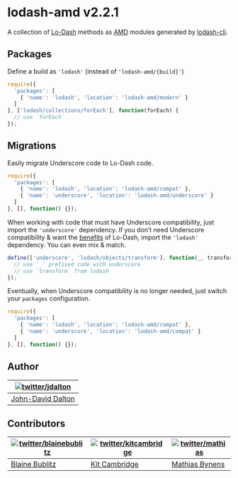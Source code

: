 # lodash-amd v2.2.1

A collection of [Lo-Dash](http://lodash.com/) methods as [AMD](https://github.com/amdjs/amdjs-api/wiki/AMD) modules generated by [lodash-cli](https://npmjs.org/package/lodash-cli).

## Packages

Define a build as `'lodash'` (instead of `'lodash-amd/{build}'`)

```js
require({
  'packages': [
    { 'name': 'lodash', 'location': 'lodash-amd/modern' }
  ]
}, ['lodash/collections/forEach'], function(forEach) {
  // use `forEach`
});
```

## Migrations

Easily migrate Underscore code to Lo-Dash code.

```js
require({
  'packages': [
    { 'name': 'lodash', 'location': 'lodash-amd/compat' },
    { 'name': 'underscore', 'location': 'lodash-amd/underscore' }
  ]
}, [], function() {});
```

When working with code that must have Underscore compatibility, just import the `'underscore'` dependency.
If you don’t need Underscore compatibility & want the [benefits](http://lodash.com/#features) of Lo-Dash, import the `'lodash'` dependency.
You can even mix & match.

```js
define(['underscore', 'lodash/objects/transform'], function(_, transform) {
  // use `_` prefixed code with underscore
  // use `transform` from lodash
});
```

Eventually, when Underscore compatibility is no longer needed, just switch your `packages` configuration.

```js
require({
  'packages': [
    { 'name': 'lodash', 'location': 'lodash-amd/compat' },
    { 'name': 'underscore', 'location': 'lodash-amd/compat' }
  ]
}, [], function() {});
```

## Author

| [![twitter/jdalton](http://gravatar.com/avatar/299a3d891ff1920b69c364d061007043?s=70)](https://twitter.com/jdalton "Follow @jdalton on Twitter") |
|---|
| [John-David Dalton](http://allyoucanleet.com/) |

## Contributors

| [![twitter/blainebublitz](http://gravatar.com/avatar/ac1c67fd906c9fecd823ce302283b4c1?s=70)](https://twitter.com/blainebublitz "Follow @BlaineBublitz on Twitter") | [![twitter/kitcambridge](http://gravatar.com/avatar/6662a1d02f351b5ef2f8b4d815804661?s=70)](https://twitter.com/kitcambridge "Follow @kitcambridge on Twitter") | [![twitter/mathias](http://gravatar.com/avatar/24e08a9ea84deb17ae121074d0f17125?s=70)](https://twitter.com/mathias "Follow @mathias on Twitter") |
|---|---|---|
| [Blaine Bublitz](http://www.iceddev.com/) | [Kit Cambridge](http://kitcambridge.be/) | [Mathias Bynens](http://mathiasbynens.be/) |
